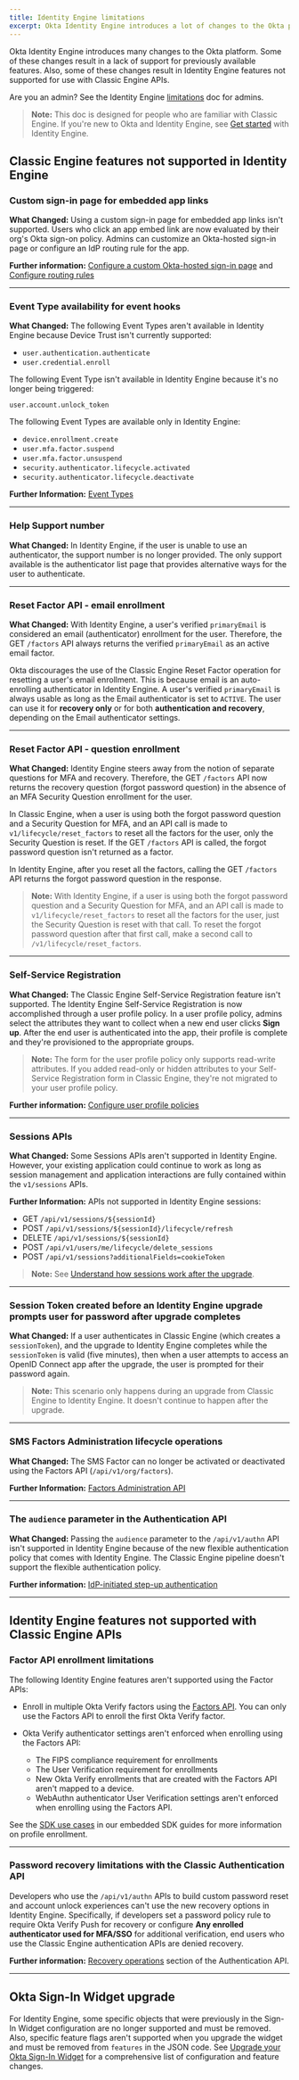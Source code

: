 ```yaml
---
title: Identity Engine limitations
excerpt: Okta Identity Engine introduces a lot of changes to the Okta platform. Some of these changes result in a lack of support for previously available features.
---
```


<ApiLifecycle access="ie" />

Okta Identity Engine introduces many changes to the Okta platform. Some of these changes result in a lack of support for previously available features. Also, some of these changes result in Identity Engine features not supported for use with Classic Engine APIs.

Are you an admin? See the Identity Engine [limitations](https://help.okta.com/okta_help.htm?type=oie&id=ext-oie-limitations) doc for admins.

> **Note:** This doc is designed for people who are familiar with Classic Engine. If you're new to Okta and Identity Engine, see [Get started](https://help.okta.com/okta_help.htm?type=oie&id=ext-get-started-oie) with Identity Engine.

## Classic Engine features not supported in Identity Engine

### Custom sign-in page for embedded app links

**What Changed:** Using a custom sign-in page for embedded app links isn't supported. Users who click an app embed link are now evaluated by their org's Okta sign-on policy. Admins can customize an Okta-hosted sign-in page or configure an IdP routing rule for the app.

**Further information:** [Configure a custom Okta-hosted sign-in page](/docs/guides/custom-widget/) and [Configure routing rules](https://help.okta.com/okta_help.htm?type=oie&id=ext_Identity_Provider_Discovery)

***

### Event Type availability for event hooks

**What Changed:** The following Event Types aren't available in Identity Engine because Device Trust isn't currently supported:

* `user.authentication.authenticate`
* `user.credential.enroll`

The following Event Type isn't available in Identity Engine because it's no longer being triggered:

`user.account.unlock_token`

The following Event Types are available only in Identity Engine:

* `device.enrollment.create`
* `user.mfa.factor.suspend`
* `user.mfa.factor.unsuspend`
* `security.authenticator.lifecycle.activated`
* `security.authenticator.lifecycle.deactivate`

**Further Information:** [Event Types](/docs/reference/api/event-types/)

***

### Help Support number

**What Changed:** In Identity Engine, if the user is unable to use an authenticator, the support number is no longer provided. The only support available is the authenticator list page that provides alternative ways for the user to authenticate.

***

### Reset Factor API - email enrollment

**What Changed:** With Identity Engine, a user's verified `primaryEmail` is considered an email (authenticator) enrollment for the user. Therefore, the GET `/factors` API always returns the verified `primaryEmail` as an active email factor.

Okta discourages the use of the Classic Engine Reset Factor operation for resetting a user's email enrollment. This is because email is an auto-enrolling authenticator in Identity Engine. A user's verified `primaryEmail` is always usable as long as the Email authenticator is set to `ACTIVE`. The user can use it for **recovery only** or for both **authentication and recovery**, depending on the Email authenticator settings.

***

### Reset Factor API - question enrollment

**What Changed:** Identity Engine steers away from the notion of separate questions for MFA and recovery. Therefore, the GET `/factors` API now returns the recovery question (forgot password question) in the absence of an MFA Security Question enrollment for the user.

In Classic Engine, when a user is using both the forgot password question and a Security Question for MFA, and an API call is made to `v1/lifecycle/reset_factors` to reset all the factors for the user, only the Security Question is reset. If the GET `/factors` API is called, the forgot password question isn't returned as a factor.

In Identity Engine, after you reset all the factors, calling the GET `/factors` API returns the forgot password question in the response.

> **Note:** With Identity Engine, if a user is using both the forgot password question and a Security Question for MFA, and an API call is made to `v1/lifecycle/reset_factors` to reset all the factors for the user, just the Security Question is reset with that call. To reset the forgot password question after that first call, make a second call to `/v1/lifecycle/reset_factors`.

***

### Self-Service Registration

**What Changed:** The Classic Engine Self-Service Registration feature isn't supported. The Identity Engine Self-Service Registration is now accomplished through a user profile policy. In a user profile policy, admins select the attributes they want to collect when a new end user clicks **Sign up**. After the end user is authenticated into the app, their profile is complete and they're provisioned to the appropriate groups.

> **Note:** The form for the user profile policy only supports read-write attributes. If you added read-only or hidden attributes to your Self-Service Registration form in Classic Engine, they're not migrated to your user profile policy.

**Further information:** [Configure user profile policies](https://help.okta.com/okta_help.htm?type=oie&id=ext-create-profile-enrollment)

***

### Sessions APIs

**What Changed:** Some Sessions APIs aren't supported in Identity Engine. However, your existing application could continue to work as long as session management and application interactions are fully contained within the `v1/sessions` APIs.

**Further Information:** APIs not supported in Identity Engine sessions:

* GET `/api/v1/sessions/${sessionId}`
* POST `/api/v1/sessions/${sessionId}/lifecycle/refresh`
* DELETE `/api/v1/sessions/${sessionId}`
* POST `/api/v1/users/me/lifecycle/delete_sessions`
* POST `/api/v1/sessions?additionalFields=cookieToken`

> **Note:** See [Understand how sessions work after the upgrade](/docs/guides/oie-upgrade-sessions-api/main/).

***

### Session Token created before an Identity Engine upgrade prompts user for password after upgrade completes

**What Changed:** If a user authenticates in Classic Engine (which creates a `sessionToken`), and the upgrade to Identity Engine completes while the `sessionToken` is valid (five minutes), then when a user attempts to access an OpenID Connect app after the upgrade, the user is prompted for their password again.

> **Note:** This scenario only happens during an upgrade from Classic Engine to Identity Engine. It doesn't continue to happen after the upgrade.

***

### SMS Factors Administration lifecycle operations

**What Changed:** The SMS Factor can no longer be activated or deactivated using the Factors API (`/api/v1/org/factors`).

**Further Information:** [Factors Administration API](/docs/reference/api/factor-admin)

***

### The `audience` parameter in the Authentication API

**What Changed:** Passing the `audience` parameter to the `/api/v1/authn` API isn't supported in Identity Engine because of the new flexible authentication policy that comes with Identity Engine. The Classic Engine pipeline doesn't support the flexible authentication policy.

**Further information:** [IdP-initiated step-up authentication](/docs/reference/api/authn/#idp-initiated-step-up-authentication)

***

## Identity Engine features not supported with Classic Engine APIs

### Factor API enrollment limitations

The following Identity Engine features aren't supported using the Factor APIs:

* Enroll in multiple Okta Verify factors using the [Factors API](https://developer.okta.com/docs/api/openapi/okta-management/management/tag/UserFactor/#tag/UserFactor/operation/enrollFactor). You can only use the Factors API to enroll the first Okta Verify factor.
* Okta Verify authenticator settings aren't enforced when enrolling using the Factors API:

  * The FIPS compliance requirement for enrollments
  * The User Verification requirement for enrollments
  * New Okta Verify enrollments that are created with the Factors API aren't mapped to a device.
  * WebAuthn authenticator User Verification settings aren't enforced when enrolling using the Factors API.

See the [SDK use cases](/docs/guides/oie-embedded-common-org-setup/main/) in our embedded SDK guides for more information on profile enrollment.

***

### Password recovery limitations with the Classic Authentication API

Developers who use the `/api/v1/authn` APIs to build custom password reset and account unlock experiences can't use the new recovery options in Identity Engine. Specifically, if developers set a password policy rule to require Okta Verify Push for recovery or configure **Any enrolled authenticator used for MFA/SSO** for additional verification, end users who use the Classic Engine authentication APIs are denied recovery.

**Further information:** [Recovery operations](/docs/reference/api/authn/#recovery-operations) section of the Authentication API.

***

## Okta Sign-In Widget upgrade

For Identity Engine, some specific objects that were previously in the Sign-In Widget configuration are no longer supported and must be removed. Also, specific feature flags aren't supported when you upgrade the widget and must be removed from `features` in the JSON code. See [Upgrade your Okta Sign-In Widget](/docs/guides/oie-upgrade-sign-in-widget/main/) for a comprehensive list of configuration and feature changes.
